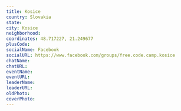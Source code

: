 ```yaml
---
title: Kosice
country: Slovakia
state: 
city: Kosice
neighborhood: 
coordinates: 48.717227, 21.249677
plusCode:
socialName: Facebook
socialURL: https://www.facebook.com/groups/free.code.camp.kosice
chatName:
chatURL:
eventName:
eventURL:
leaderName:
leaderURL:
oldPhoto: 
coverPhoto:
---
```

